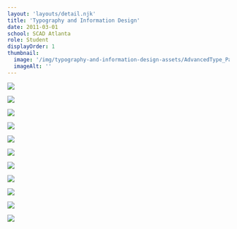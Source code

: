 ```yaml
---
layout: 'layouts/detail.njk'
title: 'Typography and Information Design'
date: 2011-03-01
school: SCAD Atlanta
role: Student
displayOrder: 1
thumbnail:
  image: '/img/typography-and-information-design-assets/AdvancedType_Page_48@2x.jpg'
  imageAlt: ''
---
```


![](/img/typography-and-information-design-assets/AdvancedType_Page_04@2x.jpg)

![](/img/typography-and-information-design-assets/AdvancedType_Page_13@2x.jpg)

![](/img/typography-and-information-design-assets/AdvancedType_Page_20@2x.jpg)

![](/img/typography-and-information-design-assets/AdvancedType_Page_26@2x.jpg)

![](/img/typography-and-information-design-assets/AdvancedType_Page_29@2x.jpg)

![](/img/typography-and-information-design-assets/AdvancedType_Page_30@2x.jpg)

![](/img/typography-and-information-design-assets/AdvancedType_Page_32@2x.jpg)

![](/img/typography-and-information-design-assets/AdvancedType_Page_38@2x.jpg)

![](/img/typography-and-information-design-assets/AdvancedType_Page_43@2x.jpg)

![](/img/typography-and-information-design-assets/AdvancedType_Page_48@2x.jpg)

![](/img/typography-and-information-design-assets/AdvancedType_Page_50@2x.jpg)
